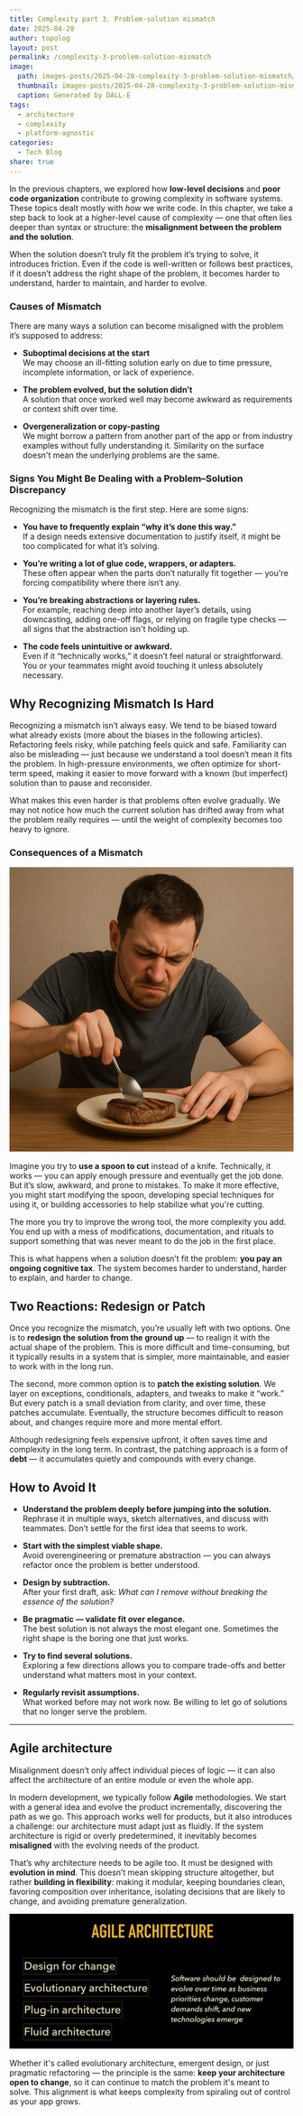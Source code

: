 ```yaml
---
title: Complexity part 3. Problem-solution mismatch
date: 2025-04-28
author: topolog
layout: post
permalink: /complexity-3-problem-solution-mismatch
image:
  path: images-posts/2025-04-28-complexity-3-problem-solution-mismatch/header.png
  thumbnail: images-posts/2025-04-28-complexity-3-problem-solution-mismatch/thumb-600.png
  caption: Generated by DALL-E
tags:
  - architecture
  - complexity
  - platform-agnostic
categories:
  - Tech Blog
share: true
---
```


In the previous chapters, we explored how **low-level decisions** and **poor code organization** contribute to growing complexity in software systems. These topics dealt mostly with *how* we write code. In this chapter, we take a step back to look at a higher-level cause of complexity — one that often lies deeper than syntax or structure: the **misalignment between the problem and the solution**.

When the solution doesn’t truly fit the problem it’s trying to solve, it introduces friction. Even if the code is well-written or follows best practices, if it doesn’t address the right shape of the problem, it becomes harder to understand, harder to maintain, and harder to evolve.

### Causes of Mismatch

There are many ways a solution can become misaligned with the problem it’s supposed to address:

- **Suboptimal decisions at the start**  
  We may choose an ill-fitting solution early on due to time pressure, incomplete information, or lack of experience.

- **The problem evolved, but the solution didn’t**  
  A solution that once worked well may become awkward as requirements or context shift over time.

- **Overgeneralization or copy-pasting**  
  We might borrow a pattern from another part of the app or from industry examples without fully understanding it. Similarity on the surface doesn't mean the underlying problems are the same.

### Signs You Might Be Dealing with a Problem–Solution Discrepancy

Recognizing the mismatch is the first step. Here are some signs:

- **You have to frequently explain “why it’s done this way.”**  
  If a design needs extensive documentation to justify itself, it might be too complicated for what it’s solving.

- **You’re writing a lot of glue code, wrappers, or adapters.**  
  These often appear when the parts don’t naturally fit together — you're forcing compatibility where there isn’t any.

- **You’re breaking abstractions or layering rules.**  
  For example, reaching deep into another layer’s details, using downcasting, adding one-off flags, or relying on fragile type checks — all signs that the abstraction isn't holding up.

- **The code feels unintuitive or awkward.**  
  Even if it “technically works,” it doesn’t feel natural or straightforward. You or your teammates might avoid touching it unless absolutely necessary.

## Why Recognizing Mismatch Is Hard

Recognizing a mismatch isn’t always easy. We tend to be biased toward what already exists (more about the biases in the following articles). Refactoring feels risky, while patching feels quick and safe. Familiarity can also be misleading — just because we understand a tool doesn’t mean it fits the problem. In high-pressure environments, we often optimize for short-term speed, making it easier to move forward with a known (but imperfect) solution than to pause and reconsider.

What makes this even harder is that problems often evolve gradually. We may not notice how much the current solution has drifted away from what the problem really requires — until the weight of complexity becomes too heavy to ignore.

### Consequences of a Mismatch

![](/images-posts/2025-04-28-complexity-3-problem-solution-mismatch/cutting-with-spoon.png)

Imagine you try to **use a spoon to cut** instead of a knife. Technically, it works — you can apply enough pressure and eventually get the job done. But it’s slow, awkward, and prone to mistakes. To make it more effective, you might start modifying the spoon, developing special techniques for using it, or building accessories to help stabilize what you're cutting.

The more you try to improve the wrong tool, the more complexity you add. You end up with a mess of modifications, documentation, and rituals to support something that was never meant to do the job in the first place.

This is what happens when a solution doesn’t fit the problem: **you pay an ongoing cognitive tax**. The system becomes harder to understand, harder to explain, and harder to change.

## Two Reactions: Redesign or Patch

Once you recognize the mismatch, you’re usually left with two options. One is to **redesign the solution from the ground up** — to realign it with the actual shape of the problem. This is more difficult and time-consuming, but it typically results in a system that is simpler, more maintainable, and easier to work with in the long run.

The second, more common option is to **patch the existing solution**. We layer on exceptions, conditionals, adapters, and tweaks to make it “work.” But every patch is a small deviation from clarity, and over time, these patches accumulate. Eventually, the structure becomes difficult to reason about, and changes require more and more mental effort.

Although redesigning feels expensive upfront, it often saves time and complexity in the long term. In contrast, the patching approach is a form of **debt** — it accumulates quietly and compounds with every change.


## How to Avoid It

- **Understand the problem deeply before jumping into the solution.**  
  Rephrase it in multiple ways, sketch alternatives, and discuss with teammates. Don’t settle for the first idea that seems to work.

- **Start with the simplest viable shape.**  
  Avoid overengineering or premature abstraction — you can always refactor once the problem is better understood.

- **Design by subtraction.**  
  After your first draft, ask: *What can I remove without breaking the essence of the solution?*

- **Be pragmatic — validate fit over elegance.**  
  The best solution is not always the most elegant one. Sometimes the right shape is the boring one that just works.

- **Try to find several solutions.**  
  Exploring a few directions allows you to compare trade-offs and better understand what matters most in your context.

- **Regularly revisit assumptions.**  
  What worked before may not work now. Be willing to let go of solutions that no longer serve the problem.

---

## Agile architecture

Misalignment doesn’t only affect individual pieces of logic — it can also affect the architecture of an entire module or even the whole app.

In modern development, we typically follow **Agile** methodologies. We start with a general idea and evolve the product incrementally, discovering the path as we go. This approach works well for products, but it also introduces a challenge: our architecture must adapt just as fluidly. If the system architecture is rigid or overly predetermined, it inevitably becomes **misaligned** with the evolving needs of the product.

That’s why architecture needs to be agile too. It must be designed with **evolution in mind**. This doesn’t mean skipping structure altogether, but rather **building in flexibility**: making it modular, keeping boundaries clean, favoring composition over inheritance, isolating decisions that are likely to change, and avoiding premature generalization.

![](/images-posts/2025-04-28-complexity-3-problem-solution-mismatch/agile-architecture.png)

Whether it's called evolutionary architecture, emergent design, or just pragmatic refactoring — the principle is the same: **keep your architecture open to change**, so it can continue to match the problem it's meant to solve. This alignment is what keeps complexity from spiraling out of control as your app grows.